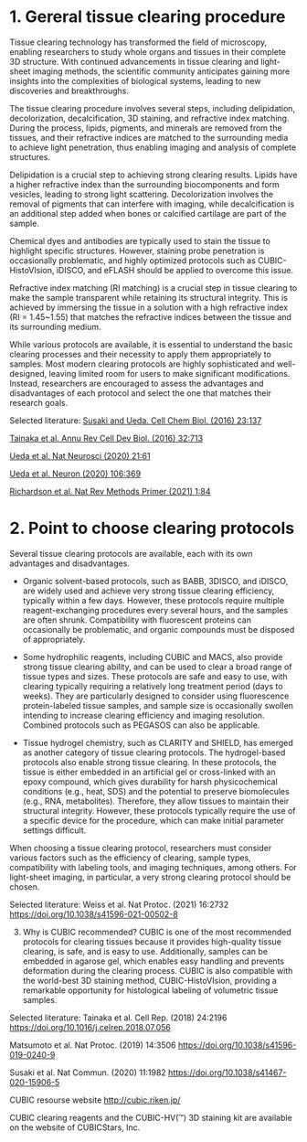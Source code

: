 # 1. Gereral tissue clearing procedure

Tissue clearing technology has transformed the field of microscopy, enabling researchers to study whole organs and tissues in their complete 3D structure. With continued advancements in tissue clearing and light-sheet imaging methods, the scientific community anticipates gaining more insights into the complexities of biological systems, leading to new discoveries and breakthroughs.


The tissue clearing procedure involves several steps, including delipidation, decolorization, decalcification, 3D staining, and refractive index matching. During the process, lipids, pigments, and minerals are removed from the tissues, and their refractive indices are matched to the surrounding media to achieve light penetration, thus enabling imaging and analysis of complete structures.


Delipidation is a crucial step to achieving strong clearing results. Lipids have a higher refractive index than the surrounding biocomponents and form vesicles, leading to strong light scattering. Decolorization involves the removal of pigments that can interfere with imaging, while decalcification is an additional step added when bones or calcified cartilage are part of the sample.


Chemical dyes and antibodies are typically used to stain the tissue to highlight specific structures. However, staining probe penetration is occasionally problematic, and highly optimized protocols such as CUBIC-HistoVIsion, iDISCO, and eFLASH should be applied to overcome this issue.


Refractive index matching (RI matching) is a crucial step in tissue clearing to make the sample transparent while retaining its structural integrity. This is achieved by immersing the tissue in a solution with a high refractive index (RI = 1.45~1.55) that matches the refractive indices between the tissue and its surrounding medium.


While various protocols are available, it is essential to understand the basic clearing processes and their necessity to apply them appropriately to samples. Most modern clearing protocols are highly sophisticated and well-designed, leaving limited room for users to make significant modifications. Instead, researchers are encouraged to assess the advantages and disadvantages of each protocol and select the one that matches their research goals.


Selected literature: 
[Susaki and Ueda. Cell Chem Biol. (2016) 23:137](https://doi.org/10.1016/j.chembiol.2015.11.009)

[Tainaka et al. Annu Rev Cell Dev Biol. (2016) 32:713](https://doi.org/10.1146/annurev-cellbio-111315-125001)

[Ueda et al. Nat Neurosci (2020) 21:61](https://doi.org/10.1038/s41583-019-0250-1)

[Ueda et al. Neuron (2020) 106:369](https://doi.org/10.1016/j.neuron.2020.03.004)

[Richardson et al. Nat Rev Methods Primer (2021) 1:84](https://doi.org/10.1038/s43586-021-00080-9)

# 2. Point to choose clearing protocols

Several tissue clearing protocols are available, each with its own advantages and disadvantages. 

- Organic solvent-based protocols, such as BABB, 3DISCO, and iDISCO, are widely used and achieve very strong tissue clearing efficiency, typically within a few days. However, these protocols require multiple reagent-exchanging procedures every several hours, and the samples are often shrunk. Compatibility with fluorescent proteins can occasionally be problematic, and organic compounds must be disposed of appropriately.

- Some hydrophilic reagents, including CUBIC and MACS, also provide strong tissue clearing ability, and can be used to clear a broad range of tissue types and sizes. These protocols are safe and easy to use, with clearing typically requiring a relatively long treatment period (days to weeks). They are particularly designed to consider using fluorescence protein-labeled tissue samples, and sample size is occasionally swollen intending to increase clearing efficiency and imaging resolution. Combined protocols such as PEGASOS can also be applicable. 

- Tissue hydrogel chemistry, such as CLARITY and SHIELD, has emerged as another category of tissue clearing protocols. The hydrogel-based protocols also enable strong tissue clearing. In these protocols, the tissue is either embedded in an artificial gel or cross-linked with an epoxy compound, which gives durability for harsh physicochemical conditions (e.g., heat, SDS) and the potential to preserve biomolecules (e.g., RNA, metabolites). Therefore, they allow tissues to maintain their structural integrity. However, these protocols typically require the use of a specific device for the procedure, which can make initial parameter settings difficult. 

When choosing a tissue clearing protocol, researchers must consider various factors such as the efficiency of clearing, sample types, compatibility with labeling tools, and imaging techniques, among others. For light-sheet imaging, in particular, a very strong clearing protocol should be chosen. 

Selected literature: 
Weiss et al. Nat Protoc. (2021) 16:2732
https://doi.org/10.1038/s41596-021-00502-8

3. Why is CUBIC recommended?
CUBIC is one of the most recommended protocols for clearing tissues because it provides high-quality tissue clearing, is safe, and is easy to use. Additionally, samples can be embedded in agarose gel, which enables easy handling and prevents deformation during the clearing process. CUBIC is also compatible with the world-best 3D staining method, CUBIC-HistoVIsion, providing a remarkable opportunity for histological labeling of volumetric tissue samples. 

Selected literature: 
Tainaka et al. Cell Rep. (2018) 24:2196
https://doi.org/10.1016/j.celrep.2018.07.056

Matsumoto et al. Nat Protoc. (2019) 14:3506
https://doi.org/10.1038/s41596-019-0240-9

Susaki et al. Nat Commun. (2020) 11:1982
https://doi.org/10.1038/s41467-020-15906-5

CUBIC resourse website 
http://cubic.riken.jp/

CUBIC clearing reagents and the CUBIC-HV(™) 3D staining kit are available on the website of CUBICStars, Inc. 

